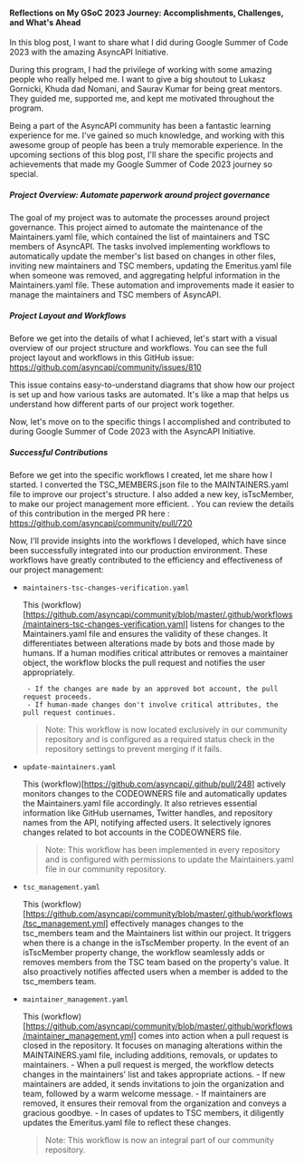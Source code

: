 #### Reflections on My GSoC 2023 Journey: Accomplishments, Challenges, and What's Ahead


In this blog post, I want to share what I did during Google Summer of Code 2023 with the amazing AsyncAPI Initiative.

During this program, I had the privilege of working with some amazing people who really helped me. I want to give a big shoutout to Lukasz Gornicki, Khuda dad Nomani, and Saurav Kumar for being great mentors. They guided me, supported me, and kept me motivated throughout the program.

Being a part of the AsyncAPI community has been a fantastic learning experience for me. I've gained so much knowledge, and working with this awesome group of people has been a truly memorable experience. In the upcoming sections of this blog post, I'll share the specific projects and achievements that made my Google Summer of Code 2023 journey so special.

#####  Project Overview: Automate paperwork around project governance

The goal of my project was to automate the processes around project governance. This project aimed to automate the maintenance of the Maintainers.yaml file, which contained the list of maintainers and TSC members of AsyncAPI. The tasks involved implementing workflows to automatically update the member's list based on changes in other files, inviting new maintainers and TSC members, updating the Emeritus.yaml file when someone was removed, and aggregating helpful information in the Maintainers.yaml file. These automation and improvements made it easier to manage the maintainers and TSC members of AsyncAPI.

##### Project Layout and Workflows

Before we get into the details of what I achieved, let's start with a visual overview of our project structure and workflows. You can see the full project layout and workflows in this GitHub issue: https://github.com/asyncapi/community/issues/810

This issue contains easy-to-understand diagrams that show how our project is set up and how various tasks are automated. It's like a map that helps us understand how different parts of our project work together.

Now, let's move on to the specific things I accomplished and contributed to during Google Summer of Code 2023 with the AsyncAPI Initiative.

##### Successful Contributions

Before we get into the specific workflows I created, let me share how I started. I converted the TSC_MEMBERS.json file to the MAINTAINERS.yaml file to improve our project's structure. I also added a new key, isTscMember, to make our project management more efficient. . You can review the details of this contribution in the merged PR here : https://github.com/asyncapi/community/pull/720

Now, I'll provide insights into the workflows I developed, which have since been successfully integrated into our production environment. These workflows have greatly contributed to the efficiency and effectiveness of our project management:

-  `maintainers-tsc-changes-verification.yaml`

    This (workflow)[https://github.com/asyncapi/community/blob/master/.github/workflows/maintainers-tsc-changes-verification.yaml] listens for changes to the Maintainers.yaml file and ensures the validity of these changes. It differentiates between alterations made by bots and those made by humans. If a human modifies critical attributes or removes a maintainer object, the workflow blocks the pull request and notifies the user appropriately.

        - If the changes are made by an approved bot account, the pull request proceeds.
        - If human-made changes don't involve critical attributes, the pull request continues.

    > Note: This workflow is now located exclusively in our community repository and is configured as a required status check in the repository settings to prevent merging if it fails.

- `update-maintainers.yaml`

    This (workflow)[https://github.com/asyncapi/.github/pull/248] actively monitors changes to the CODEOWNERS file and automatically updates the Maintainers.yaml file accordingly. It also retrieves essential information like GitHub usernames, Twitter handles, and repository names from the API, notifying affected users. It selectively ignores changes related to bot accounts in the CODEOWNERS file.
    
    > Note: This workflow has been implemented in every repository and is configured with permissions to update the Maintainers.yaml file in our community repository.

- `tsc_management.yaml`

    This (workflow)[https://github.com/asyncapi/community/blob/master/.github/workflows/tsc_management.yml] effectively manages changes to the tsc_members team and the Maintainers list within our project. It triggers when there is a change in the isTscMember property. In the event of an isTscMember property change, the workflow seamlessly adds or removes members from the TSC team based on the property's value. It also proactively notifies affected users when a member is added to the tsc_members team.

- `maintainer_management.yaml`

    This (workflow)[https://github.com/asyncapi/community/blob/master/.github/workflows/maintainer_management.yml] comes into action when a pull request is closed in the repository. It focuses on managing alterations within the MAINTAINERS.yaml file, including additions, removals, or updates to maintainers.
        - When a pull request is merged, the workflow detects changes in the maintainers' list and takes appropriate actions.
        - If new maintainers are added, it sends invitations to join the organization and team, followed by a warm welcome message.
        - If maintainers are removed, it ensures their removal from the organization and conveys a gracious goodbye.
        - In cases of updates to TSC members, it diligently updates the Emeritus.yaml file to reflect these changes.
        
    > Note: This workflow is now an integral part of our community repository.